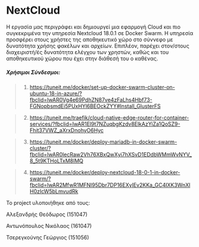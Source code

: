 # NextCloud

Η εργασία μας περιγράφει και δημιουργεί μια εφαρμογή Cloud και πιο συγκεκριμένα την υπηρεσία Nextcloud 18.0.1 σε Docker Swarm.
Η υπηρεσία προσφέρει στους χρήστες της αποθηκευτικό χώρο στο σύννεφο με δυνατότητα χρήσης φακέλων και αρχείων. Επιπλέον, παρέχει στον/στους διαχειριστή/ές δυνατότητα ελέγχου των χρηστών, καθώς και του αποθηκευτικού χώρου που έχει στην διάθεσή του ο καθένας.



##### Χρήσιμοι Σύνδεσμοι:

>1. https://tuneit.me/docker/set-up-docker-swarm-cluster-on-ubuntu-18-in-azure/?fbclid=IwAR0Vg4e69PdhZN87ve4zFaLhs4Hbf73-FGNopbsmdEi5PUxHYl6BEOckZYY#Install_GlusterFS

>2. https://tuneit.me/traefik/cloud-native-edge-router-for-container-services/?fbclid=IwAR1El9t7NZuqbgKzdv8ElkAzYiZa1QoSZ9-Fhit37VWZ_aXrxDnohyO6Hyc

>3. https://tuneit.me/docker/deploy-mariadb-in-docker-swarm-cluster/?fbclid=IwAR0lecRaw2Vh76XBxQwXyi7hXSvD1EDdbWMmWvNYV_8_5t9KTHoLTxM8lMQ

>4. https://tuneit.me/docker/deploy-nextcloud-18-0-1-in-docker-swarm/?fbclid=IwAR2MfwR1MFNl95Dbr7DP16EXyIEv2KKa_GC4IXK3WnXlH0zIcW5bLmvudRk





Το project υλοποιήθηκε από τους:

Αλεξανδρής Θεόδωρος (151047)

Αντωνόπουλος Νικόλαος (161047)

Τσερεγκούνης Γεώργιος (151056)